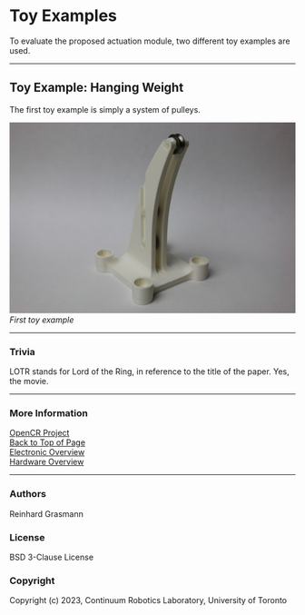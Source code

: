 # Toy Examples

To evaluate the proposed actuation module, two different toy examples are used.

---
## Toy Example: Hanging Weight
The first toy example is simply a system of pulleys. 

![](First_Toy_Example/images/toy_example_1.jpg)
*First toy example*

---
### Trivia

LOTR stands for Lord of the Ring, in reference to the title of the paper. Yes, the movie.



---

### More Information

[OpenCR Project](http://opencontinuumrobotics.ca)
<br/>
[Back to Top of Page](README.md)
<br/>
[Electronic Overview](https://github.com/ContinuumRoboticsLab/OpenCR-Hardware/blob/main/electronics/README.md)
<br/>
[Hardware Overview](https://github.com/ContinuumRoboticsLab/OpenCR-Hardware/blob/main/mechanics/README.md)

--- 
### Authors
Reinhard Grasmann

### License
BSD 3-Clause License

### Copyright
Copyright (c) 2023, Continuum Robotics Laboratory, University of Toronto
